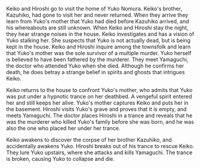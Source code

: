 <!-- Vampire Doll (1970) -->

Keiko and Hiroshi go to visit the home of Yuko Nomura. Keiko's brother, Kazuhiko, had gone to visit her and never returned. When they arrive they learn from Yuko's mother that Yuko had died before Kazuhiko arrived, and his whereabouts are still unknown. When Keiko and Hiroshi stay the night, they hear strange noises in the house. Keiko investigates and has a vision of Yuko stalking her. She suspects that Yuko is not actually dead, but is being kept in the house. Keiko and Hiroshi inquire among the townsfolk and learn that Yuko's mother was the sole survivor of a multiple murder. Yuko herself is believed to have been fathered by the murderer. They meet Yamaguchi, the doctor who attended Yuko when she died. Although he confirms her death, he does betray a strange belief in spirits and ghosts that intrigues Keiko.

Keiko returns to the house to confront Yuko's mother, who admits that Yuko was put under a hypnotic trance on her deathbed. A vengeful spirit entered her and still keeps her alive. Yuko's mother captures Keiko and puts her in the basement. Hiroshi visits Yuko's grave and proves that it is empty, and meets Yamaguchi. The doctor places Hiroshi in a trance and reveals that he was the murderer who killed Yuko's family before she was born, and he was also the one who placed her under her trance.

Keiko awakens to discover the corpse of her brother Kazuhiko, and accidentally awakens Yuko. Hiroshi breaks out of his trance to rescue Keiko. They lure Yuko upstairs, where she attacks and kills Yamaguchi. The trance is broken, causing Yuko to collapse and die.